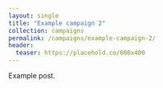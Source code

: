 ```yaml
---
layout: single
title: "Example campaign 2"
collection: campaigns
permalink: /campaigns/example-campaign-2/
header:
  teaser: https://placehold.co/600x400
---
```


Example post.
